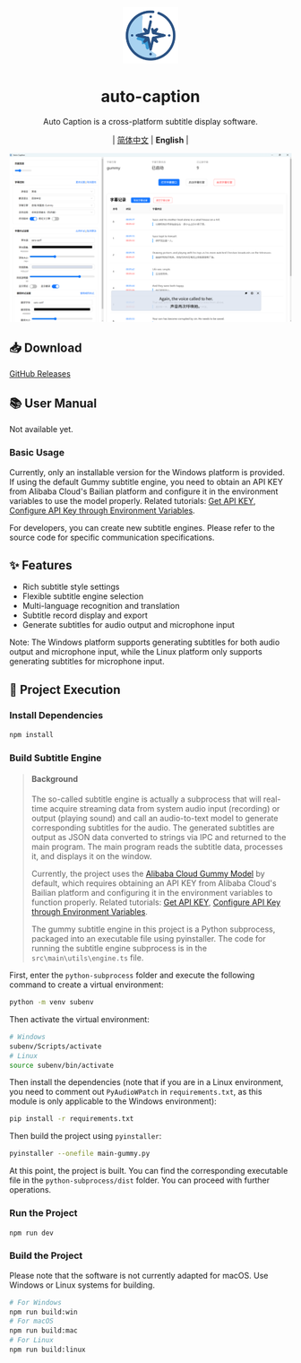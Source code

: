 <div align="center" >
    <img src="./resources/icon.png" width="100px" height="100px"/>
    <h1 align="center">auto-caption</h1>
    <p>Auto Caption is a cross-platform subtitle display software.</p>
    <p>
        | <a href="https://github.com/HiMeditator/auto-caption/blob/main/README.md">简体中文</a>
        | <b>English</b> |
    </p>
</div>

![](./assets/01.png)

## 📥 Download

[GitHub Releases](https://github.com/HiMeditator/auto-caption/releases)

## 📚 User Manual

Not available yet.

### Basic Usage

Currently, only an installable version for the Windows platform is provided. If using the default Gummy subtitle engine, you need to obtain an API KEY from Alibaba Cloud's Bailian platform and configure it in the environment variables to use the model properly. Related tutorials: [Get API KEY](https://help.aliyun.com/zh/model-studio/get-api-key), [Configure API Key through Environment Variables](https://help.aliyun.com/zh/model-studio/configure-api-key-through-environment-variables).

For developers, you can create new subtitle engines. Please refer to the source code for specific communication specifications.

## ✨ Features

- Rich subtitle style settings
- Flexible subtitle engine selection
- Multi-language recognition and translation
- Subtitle record display and export
- Generate subtitles for audio output and microphone input

Note: The Windows platform supports generating subtitles for both audio output and microphone input, while the Linux platform only supports generating subtitles for microphone input.

## 🚀 Project Execution

### Install Dependencies

```bash
npm install
```

### Build Subtitle Engine

> #### Background
>
> The so-called subtitle engine is actually a subprocess that will real-time acquire streaming data from system audio input (recording) or output (playing sound) and call an audio-to-text model to generate corresponding subtitles for the audio. The generated subtitles are output as JSON data converted to strings via IPC and returned to the main program. The main program reads the subtitle data, processes it, and displays it on the window.
>
> Currently, the project uses the [Alibaba Cloud Gummy Model](https://help.aliyun.com/zh/model-studio/gummy-speech-recognition-translation/) by default, which requires obtaining an API KEY from Alibaba Cloud's Bailian platform and configuring it in the environment variables to function properly. Related tutorials: [Get API KEY](https://help.aliyun.com/zh/model-studio/get-api-key), [Configure API Key through Environment Variables](https://help.aliyun.com/zh/model-studio/configure-api-key-through-environment-variables).
>
> The gummy subtitle engine in this project is a Python subprocess, packaged into an executable file using pyinstaller. The code for running the subtitle engine subprocess is in the `src\main\utils\engine.ts` file.

First, enter the `python-subprocess` folder and execute the following command to create a virtual environment:

```bash
python -m venv subenv
```

Then activate the virtual environment:

```bash
# Windows
subenv/Scripts/activate
# Linux
source subenv/bin/activate
```

Then install the dependencies (note that if you are in a Linux environment, you need to comment out `PyAudioWPatch` in `requirements.txt`, as this module is only applicable to the Windows environment):

```bash
pip install -r requirements.txt
```

Then build the project using `pyinstaller`:

```bash
pyinstaller --onefile main-gummy.py
```

At this point, the project is built. You can find the corresponding executable file in the `python-subprocess/dist` folder. You can proceed with further operations.

### Run the Project

```bash
npm run dev
```

### Build the Project

Please note that the software is not currently adapted for macOS. Use Windows or Linux systems for building.

```bash
# For Windows
npm run build:win
# For macOS
npm run build:mac
# For Linux
npm run build:linux
```
